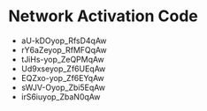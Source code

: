 # Network Activation Code
* aU-kDOyop_RfsD4qAw
* rY6aZeyop_RfMFQqAw
* tJiHs-yop_ZeQPMqAw
* Ud9xseyop_Zf6UEqAw
* EQZxo-yop_Zf6EYqAw
* sWJV-Oyop_Zbi5EqAw
* irS6iuyop_ZbaN0qAw